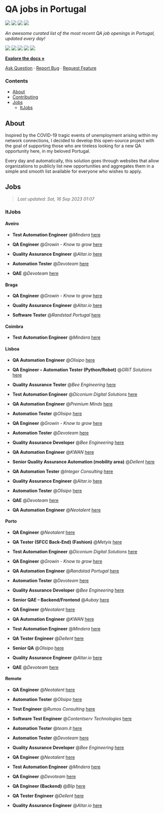 QA jobs in Portugal
========================

![](https://img.shields.io/static/v1?label=%F0%9F%8C%9F&message=If%20Useful&color=BC4E99)
[![](https://img.shields.io/github/stars/sergiomartins8/qa-jobs-in-portugal)](https://github.com/sergiomartins8/qa-jobs-in-portugal/stargazers)
[![](https://img.shields.io/github/forks/sergiomartins8/qa-jobs-in-portugal)](https://github.com/sergiomartins8/qa-jobs-in-portugal/network/members)
[![](https://img.shields.io/badge/-sergiomartins8-blue?logo=Linkedin&logoColor=white)](https://www.linkedin.com/in/sergiomartins8/)

_An awesome curated list of the most recent QA job openings in Portugal, updated every day!_

[![](https://img.shields.io/github/v/release/sergiomartins8/qa-jobs-in-portugal)](https://github.com/sergiomartins8/qa-jobs-in-portugal/releases)
[![](https://github.com/sergiomartins8/qa-jobs-in-portugal/workflows/release/badge.svg)](https://github.com/sergiomartins8/qa-jobs-in-portugal/actions?query=workflow%3Arelease)
[![](https://img.shields.io/github/issues/sergiomartins8/qa-jobs-in-portugal)](https://github.com/sergiomartins8/qa-jobs-in-portugal/issues)
[![](https://img.shields.io/github/contributors/sergiomartins8/qa-jobs-in-portugal)](https://github.com/sergiomartins8/qa-jobs-in-portugal/graphs/contributors)
[![](https://img.shields.io/github/license/sergiomartins8/qa-jobs-in-portugal)](https://github.com/sergiomartins8/qa-jobs-in-portugal/blob/master/LICENSE)

**[Explore the docs »](https://github.com/sergiomartins8/qa-jobs-in-portugal/blob/master/docs/DOCUMENTATION.md)**

[Ask Question](https://github.com/sergiomartins8/qa-jobs-in-portugal/issues) 
·
[Report Bug](https://github.com/sergiomartins8/qa-jobs-in-portugal/issues)
·
[Request Feature](https://github.com/sergiomartins8/qa-jobs-in-portugal/issues)

### Contents
* [About](#about)
* [Contributing](https://github.com/sergiomartins8/qa-jobs-in-portugal/blob/master/docs/CONTRIBUTING.md)
* [Jobs](#jobs)
  * [ItJobs](#itjobs)

## About
Inspired by the COVID-19 tragic events of unemployment arising within my network connections, I decided to develop this open-source project with the goal of supporting those who are tireless looking for a new QA opportunity here, in my beloved Portugal.

Every day and automatically, this solution goes through websites that allow organizations to publicly list new opportunities and aggregates them in a simple and smooth list available for everyone who wishes to apply.

Jobs
---------

> _Last updated: Sat, 16 Sep 2023 01:07_

### ItJobs

#### Aveiro

- **Test Automation Engineer** @_Mindera_ [here](https://www.itjobs.pt/oferta/469141/test-automation-engineer)


- **QA Engineer** @_Growin - Know to grow_ [here](https://www.itjobs.pt/oferta/467880/qa-engineer)


- **Quality Assurance Engineer** @_Altar.io_ [here](https://www.itjobs.pt/oferta/469924/quality-assurance-engineer)


- **Automation Tester** @_Devoteam_ [here](https://www.itjobs.pt/oferta/468484/automation-tester)


- **QAE** @_Devoteam_ [here](https://www.itjobs.pt/oferta/469093/qae)

#### Braga

- **QA Engineer** @_Growin - Know to grow_ [here](https://www.itjobs.pt/oferta/467880/qa-engineer)


- **Quality Assurance Engineer** @_Altar.io_ [here](https://www.itjobs.pt/oferta/469924/quality-assurance-engineer)


- **Software Tester** @_Randstad Portugal_ [here](https://www.itjobs.pt/oferta/469699/software-tester)

#### Coimbra

- **Test Automation Engineer** @_Mindera_ [here](https://www.itjobs.pt/oferta/469141/test-automation-engineer)

#### Lisboa

- **QA Automation Engineer** @_Olisipo_ [here](https://www.itjobs.pt/oferta/468670/qa-automation-engineer)


- **QA Engineer – Automation Tester (Python/Robot)** @_GRiT Solutions_ [here](https://www.itjobs.pt/oferta/469526/qa-engineer-automation-tester-python-robot)


- **Quality Assurance Tester** @_Bee Engineering_ [here](https://www.itjobs.pt/oferta/468712/quality-assurance-tester)


- **Test Automation Engineer** @_Diconium Digital Solutions_ [here](https://www.itjobs.pt/oferta/468017/test-automation-engineer)


- **QA Automation Engineer** @_Premium Minds_ [here](https://www.itjobs.pt/oferta/469886/qa-automation-enginee)


- **Automation Tester** @_Olisipo_ [here](https://www.itjobs.pt/oferta/468644/automation-tester)


- **QA Engineer** @_Growin - Know to grow_ [here](https://www.itjobs.pt/oferta/467880/qa-engineer)


- **Automation Tester** @_Devoteam_ [here](https://www.itjobs.pt/oferta/468484/automation-tester)


- **Quality Assurance Developer** @_Bee Engineering_ [here](https://www.itjobs.pt/oferta/467457/quality-assurance-developer)


- **QA Automation Engineer** @_KWAN_ [here](https://www.itjobs.pt/oferta/469614/qa-automation-engineer)


- **Senior Quality Assurance Automation (mobility area)** @_Dellent_ [here](https://www.itjobs.pt/oferta/468175/senior-quality-assurance-automation-mobility-area)


- **QA Automation Tester** @_Integer Consulting_ [here](https://www.itjobs.pt/oferta/469232/qa-automation-tester)


- **Quality Assurance Engineer** @_Altar.io_ [here](https://www.itjobs.pt/oferta/469924/quality-assurance-engineer)


- **Automation Tester** @_Olisipo_ [here](https://www.itjobs.pt/oferta/468975/automation-tester)


- **QAE** @_Devoteam_ [here](https://www.itjobs.pt/oferta/469093/qae)


- **QA Automation Engineer** @_Neotalent_ [here](https://www.itjobs.pt/oferta/468797/qa-automation-engineer)

#### Porto

- **QA Engineer** @_Neotalent_ [here](https://www.itjobs.pt/oferta/468193/qa-engineer)


- **QA Tester (SFCC Back-End) (Fashion)** @_Metyis_ [here](https://www.itjobs.pt/oferta/468126/qa-tester-sfcc-back-end-fashion)


- **Test Automation Engineer** @_Diconium Digital Solutions_ [here](https://www.itjobs.pt/oferta/468017/test-automation-engineer)


- **QA Engineer** @_Growin - Know to grow_ [here](https://www.itjobs.pt/oferta/467880/qa-engineer)


- **QA Automation Engineer** @_Randstad Portugal_ [here](https://www.itjobs.pt/oferta/469700/qa-automation-engineer)


- **Automation Tester** @_Devoteam_ [here](https://www.itjobs.pt/oferta/468484/automation-tester)


- **Quality Assurance Developer** @_Bee Engineering_ [here](https://www.itjobs.pt/oferta/467457/quality-assurance-developer)


- **Senior QAE – Backend/Frontend** @_Aubay_ [here](https://www.itjobs.pt/oferta/468349/senior-qae-backend-frontend)


- **QA Engineer** @_Neotalent_ [here](https://www.itjobs.pt/oferta/468196/qa-engineer)


- **QA Automation Engineer** @_KWAN_ [here](https://www.itjobs.pt/oferta/469614/qa-automation-engineer)


- **Test Automation Engineer** @_Mindera_ [here](https://www.itjobs.pt/oferta/469141/test-automation-engineer)


- **QA Tester Engineer** @_Dellent_ [here](https://www.itjobs.pt/oferta/468867/qa-tester-engineer)


- **Senior QA** @_Olisipo_ [here](https://www.itjobs.pt/oferta/468892/senior-qa)


- **Quality Assurance Engineer** @_Altar.io_ [here](https://www.itjobs.pt/oferta/469924/quality-assurance-engineer)


- **QAE** @_Devoteam_ [here](https://www.itjobs.pt/oferta/469093/qae)

#### Remote

- **QA Engineer** @_Neotalent_ [here](https://www.itjobs.pt/oferta/468193/qa-engineer)


- **Automation Tester** @_Olisipo_ [here](https://www.itjobs.pt/oferta/468644/automation-tester)


- **Test Engineer** @_Rumos Consulting_ [here](https://www.itjobs.pt/oferta/467791/test-engineer)


- **Software Test Engineer** @_Contentserv Technologies_ [here](https://www.itjobs.pt/oferta/468551/software-test-engineer)


- **Automation Tester** @_team.it_ [here](https://www.itjobs.pt/oferta/469593/automation-tester)


- **Automation Tester** @_Devoteam_ [here](https://www.itjobs.pt/oferta/468484/automation-tester)


- **Quality Assurance Developer** @_Bee Engineering_ [here](https://www.itjobs.pt/oferta/467457/quality-assurance-developer)


- **QA Engineer** @_Neotalent_ [here](https://www.itjobs.pt/oferta/468196/qa-engineer)


- **Test Automation Engineer** @_Mindera_ [here](https://www.itjobs.pt/oferta/469141/test-automation-engineer)


- **QA Engineer** @_Devoteam_ [here](https://www.itjobs.pt/oferta/468074/qa-engineer)


- **QA Engineer (Backend)** @_Blip_ [here](https://www.itjobs.pt/oferta/469537/qa-engineer-backend)


- **QA Tester Engineer** @_Dellent_ [here](https://www.itjobs.pt/oferta/468867/qa-tester-engineer)


- **Quality Assurance Engineer** @_Altar.io_ [here](https://www.itjobs.pt/oferta/469924/quality-assurance-engineer)

